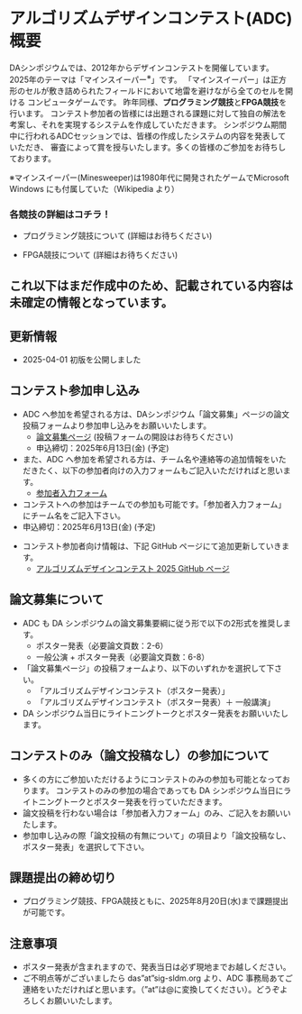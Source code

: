 <script type="text/x-mathjax-config">MathJax.Hub.Config({tex2jax:{inlineMath:[['\$','\$'],['\\(','\\)']],processEscapes:true},CommonHTML: {matchFontHeight:false}});</script>
<script type="text/javascript" async src="https://cdnjs.cloudflare.com/ajax/libs/mathjax/2.7.1/MathJax.js?config=TeX-MML-AM_CHTML"></script>


# アルゴリズムデザインコンテスト(ADC)概要

DAシンポジウムでは、2012年からデザインコンテストを開催しています。
2025年のテーマは「マインスイーパー<sup>※</sup>」です。
「マインスイーパー」は正方形のセルが敷き詰められたフィールドにおいて地雷を避けながら全てのセルを開ける
コンピュータゲームです。
昨年同様、**プログラミング競技**と**FPGA競技**を行います。
コンテスト参加者の皆様には出題される課題に対して独自の解法を考案し、それを実現するシステムを作成していただきます。
シンポジウム期間中に行われるADCセッションでは、皆様の作成したシステムの内容を発表していただき、
審査によって賞を授与いたします。多くの皆様のご参加をお待ちしております。

※マインスイーパー(Minesweeper)は1980年代に開発されたゲームでMicrosoft Windows にも付属していた（Wikipedia より）

### 各競技の詳細はコチラ！
- プログラミング競技について (詳細はお待ちください)
<!-- - [プログラミング競技について](programming.md) -->
- FPGA競技について (詳細はお待ちください)
<!-- - [FPGA競技について](fpga.md) -->

## これ以下はまだ作成中のため、記載されている内容は未確定の情報となっています。


## 更新情報

- 2025-04-01 初版を公開しました


## コンテスト参加申し込み

- ADC へ参加を希望される方は、DAシンポジウム「論文募集」ページの論文投稿フォームより参加申し込みをお願いいたします。
  - [論文募集ページ](http://www.sig-sldm.org/das/CFP.html)  (投稿フォームの開設はお待ちください)
  - 申込締切：2025年6月13日(金) (予定)
- また、ADC へ参加を希望される方は、チーム名や連絡等の追加情報をいただきたく、以下の参加者向けの入力フォームもご記入いただければと思います。
  - [参加者入力フォーム](https://docs.google.com/forms/d/e/1FAIpQLSfbciewyNyLX1NT-Bf8tRg1Y8yI8qc3__4G5I58hR3xoZP96A/viewform?usp=header)
- コンテストへの参加はチームでの参加も可能です。「参加者入力フォーム」にチーム名をご記入下さい。
- 申込締切：2025年6月13日(金) (予定)
<!-- - 参加者入力フォーム (開設はお待ちください)-->
- コンテスト参加者向け情報は、下記 GitHub ページにて追加更新していきます。
  - [アルゴリズムデザインコンテスト 2025 GitHub ページ](https://dasadc.github.io/adc2025)

## 論文募集について
  - ADC も DA シンポジウムの論文募集要綱に従う形で以下の2形式を推奨します。
    - ポスター発表（必要論文頁数：2-6）
    - 一般公演 + ポスター発表（必要論文頁数：6-8）
  - 「論文募集ページ」の投稿フォームより、以下のいずれかを選択して下さい。
    - 「アルゴリズムデザインコンテスト（ポスター発表）」
    - 「アルゴリズムデザインコンテスト（ポスター発表）＋ 一般講演」
  - DA シンポジウム当日にライトニングトークとポスター発表をお願いいたします。

## コンテストのみ（論文投稿なし）の参加について
  - 多くの方にご参加いただけるようにコンテストのみの参加も可能となっております。
  コンテストのみの参加の場合であっても DA シンポジウム当日にライトニングトークとポスター発表を行っていただきます。
  - 論文投稿を行わない場合は「参加者入力フォーム」のみ、ご記入をお願いいたします。
  - 参加申し込みの際「論文投稿の有無について」の項目より「論文投稿なし、ポスター発表」を選択して下さい。
  
## 課題提出の締め切り
- プログラミング競技、FPGA競技ともに、2025年8月20日(水)まで課題提出が可能です。

## 注意事項
- ポスター発表が含まれますので、発表当日は必ず現地までお越しください。
- ご不明点等がございましたら das”at”sig-sldm.org より、ADC 事務局あてご連絡をいただければと思います。（”at”は@に変換してください）。どうぞよろしくお願いいたします。

